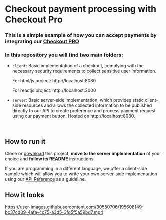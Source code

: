 # Checkout payment processing with Checkout Pro

### This is a simple example of how you can accept payments by integrating our [Checkout PRO](https://www.mercadopago.com/developers/en/guides/online-payments/checkout-pro/introduction)

### In this repository you will find two main folders:

- `client`:
  Basic implementation of a checkout, complying with the necessary security requirements to collect sensitive user information.

  For html/js project: http://localhost:8080

  For reactjs project: http://localhost:3000

- `server`:
  Basic server-side implementation, which provides static client-side resources and allows the collected information to be published directly to our API to create preference and process payment request using our payment button. Hosted on http://localhost:8080.

<br>

## How to run it

Clone or [download](https://github.com/mercadopago/checkout-payment-sample/archive/master.zip) this project, **move to the server implementation** of your choice and **follow its README** instructions.

If you are programming in a different language, we offer a client-side sample which will allow you to write your own server-side implementation using our [API Reference](https://www.mercadopago.com/developers/en/reference/preferences/_checkout_preferences/post/) as a guideline.

## How it looks

https://user-images.githubusercontent.com/30550706/195608149-bc37cd39-4afa-4c75-a3d5-3fd5f5a59bd7.mp4
